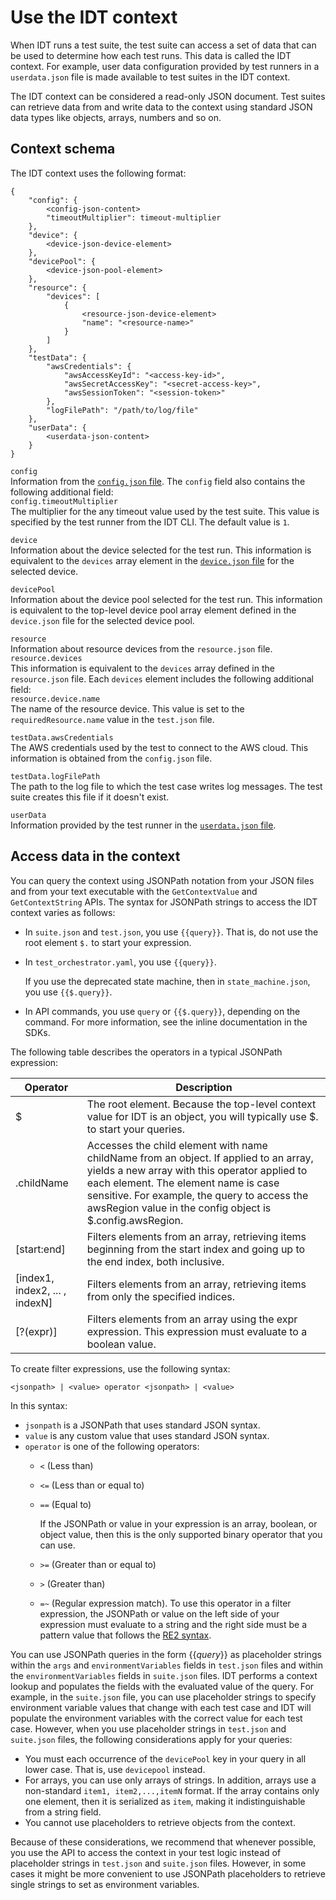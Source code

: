 # Use the IDT context<a name="idt-context"></a>

When IDT runs a test suite, the test suite can access a set of data that can be used to determine how each test runs\. This data is called the IDT context\. For example, user data configuration provided by test runners in a `userdata.json` file is made available to test suites in the IDT context\. 

The IDT context can be considered a read\-only JSON document\. Test suites can retrieve data from and write data to the context using standard JSON data types like objects, arrays, numbers and so on\.

## Context schema<a name="idt-context-schema"></a>

The IDT context uses the following format:

```
{
    "config": {
        <config-json-content>
        "timeoutMultiplier": timeout-multiplier
    },
    "device": {
        <device-json-device-element>
    },
    "devicePool": {
        <device-json-pool-element>
    },
    "resource": {
        "devices": [
            {
                <resource-json-device-element>
                "name": "<resource-name>"
            }
        ]
    },
    "testData": {
        "awsCredentials": {
            "awsAccessKeyId": "<access-key-id>",
            "awsSecretAccessKey": "<secret-access-key>",
            "awsSessionToken": "<session-token>"
        },
        "logFilePath": "/path/to/log/file"
    },
    "userData": {
        <userdata-json-content>
    }
}
```

`config`  
Information from the [`config.json` file](set-custom-idt-config.md#config-json-custom)\. The `config` field also contains the following additional field:    
`config.timeoutMultiplier`  
The multiplier for the any timeout value used by the test suite\. This value is specified by the test runner from the IDT CLI\. The default value is `1`\.

`device`  
Information about the device selected for the test run\. This information is equivalent to the `devices` array element in the [`device.json` file](set-custom-idt-config.md#device-config-custom) for the selected device\.

`devicePool`  
Information about the device pool selected for the test run\. This information is equivalent to the top\-level device pool array element defined in the `device.json` file for the selected device pool\.

`resource`  
Information about resource devices from the `resource.json` file\.    
`resource.devices`  
This information is equivalent to the `devices` array defined in the `resource.json` file\. Each `devices` element includes the following additional field:    
`resource.device.name`  
The name of the resource device\. This value is set to the `requiredResource.name` value in the `test.json` file\.

`testData.awsCredentials`  
The AWS credentials used by the test to connect to the AWS cloud\. This information is obtained from the `config.json` file\.

`testData.logFilePath`  
The path to the log file to which the test case writes log messages\. The test suite creates this file if it doesn't exist\. 

`userData`  
Information provided by the test runner in the [`userdata.json` file](set-custom-idt-config.md#userdata-config-custom)\.

## Access data in the context<a name="accessing-context-data"></a>

You can query the context using JSONPath notation from your JSON files and from your text executable with the `GetContextValue` and `GetContextString` APIs\. The syntax for JSONPath strings to access the IDT context varies as follows:
+ In `suite.json` and `test.json`, you use `{{query}}`\. That is, do not use the root element `$.` to start your expression\.
+ In `test_orchestrator.yaml`, you use `{{query}}`\.

  If you use the deprecated state machine, then in `state_machine.json`, you use `{{$.query}}`\.
+ In API commands, you use `query` or `{{$.query}}`, depending on the command\. For more information, see the inline documentation in the SDKs\. 

The following table describes the operators in a typical JSONPath expression:


| Operator  | Description  | 
| --- |--- |
| $ | The root element\. Because the top\-level context value for IDT is an object, you will typically use $\. to start your queries\. | 
| \.childName | Accesses the child element with name childName from an object\. If applied to an array, yields a new array with this operator applied to each element\. The element name is case sensitive\. For example, the query to access the awsRegion value in the config object is $\.config\.awsRegion\. | 
| \[start:end\] | Filters elements from an array, retrieving items beginning from the start index and going up to the end index, both inclusive\. | 
| \[index1, index2, \.\.\. , indexN\] | Filters elements from an array, retrieving items from only the specified indices\. | 
| \[?\(expr\)\] | Filters elements from an array using the expr expression\. This expression must evaluate to a boolean value\. | 

To create filter expressions, use the following syntax:

```
<jsonpath> | <value> operator <jsonpath> | <value> 
```

In this syntax: 
+ `jsonpath` is a JSONPath that uses standard JSON syntax\. 
+ `value` is any custom value that uses standard JSON syntax\.
+ `operator` is one of the following operators:
  + `<` \(Less than\)
  + `<=` \(Less than or equal to\)
  + `==` \(Equal to\)

    If the JSONPath or value in your expression is an array, boolean, or object value, then this is the only supported binary operator that you can use\.
  + `>=` \(Greater than or equal to\)
  + `>` \(Greater than\)
  + `=~` \(Regular expression match\)\. To use this operator in a filter expression, the JSONPath or value on the left side of your expression must evaluate to a string and the right side must be a pattern value that follows the [RE2 syntax](https://github.com/google/re2/wiki/Syntax)\.

You can use JSONPath queries in the form \{\{*query*\}\} as placeholder strings within the `args` and `environmentVariables` fields in `test.json` files and within the `environmentVariables` fields in `suite.json` files\. IDT performs a context lookup and populates the fields with the evaluated value of the query\. For example, in the `suite.json` file, you can use placeholder strings to specify environment variable values that change with each test case and IDT will populate the environment variables with the correct value for each test case\. However, when you use placeholder strings in `test.json` and `suite.json` files, the following considerations apply for your queries:
+ You must each occurrence of the `devicePool` key in your query in all lower case\. That is, use `devicepool` instead\.
+ For arrays, you can use only arrays of strings\. In addition, arrays use a non\-standard `item1, item2,...,itemN` format\. If the array contains only one element, then it is serialized as `item`, making it indistinguishable from a string field\. 
+ You cannot use placeholders to retrieve objects from the context\.

Because of these considerations, we recommend that whenever possible, you use the API to access the context in your test logic instead of placeholder strings in `test.json` and `suite.json` files\. However, in some cases it might be more convenient to use JSONPath placeholders to retrieve single strings to set as environment variables\. 